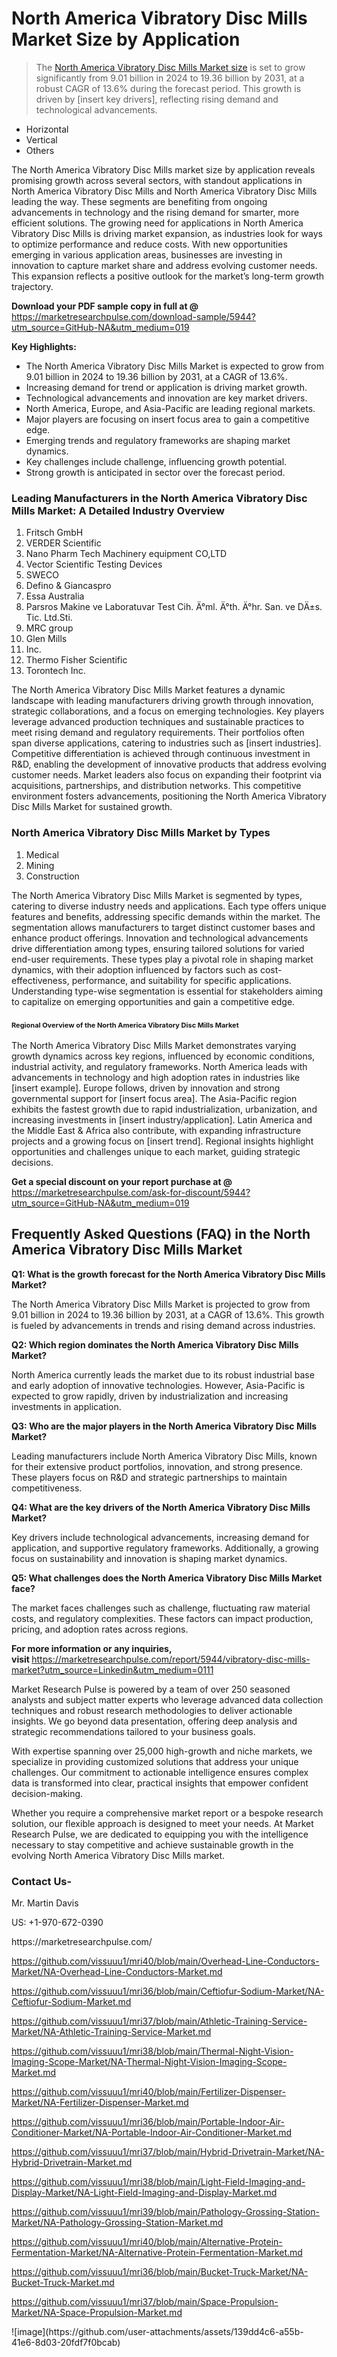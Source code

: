 <h1>North America Vibratory Disc Mills Market&nbsp;Size by Application</h1><blockquote><p>The <a href="https://marketresearchpulse.com/download-sample/5944?utm_source=GitHub-NA&amp;utm_medium=019">North America Vibratory Disc Mills Market size</a> is set to grow significantly from 9.01 billion in 2024 to 19.36 billion by 2031, at a robust CAGR of 13.6% during the forecast period. This growth is driven by [insert key drivers], reflecting rising demand and technological advancements.</p></blockquote><ul><li>Horizontal<li> Vertical<li> Others</li></ul><p>The North America Vibratory Disc Mills market size by application reveals promising growth across several sectors, with standout applications in North America Vibratory Disc Mills and North America Vibratory Disc Mills leading the way. These segments are benefiting from ongoing advancements in technology and the rising demand for smarter, more efficient solutions. The growing need for applications in North America Vibratory Disc Mills is driving market expansion, as industries look for ways to optimize performance and reduce costs. With new opportunities emerging in various application areas, businesses are investing in innovation to capture market share and address evolving customer needs. This expansion reflects a positive outlook for the market’s long-term growth trajectory.</p><p><strong>Download your PDF sample copy in full at @ </strong><a href="https://marketresearchpulse.com/download-sample/5944?utm_source=GitHub-NA&amp;utm_medium=019">https://marketresearchpulse.com/download-sample/5944?utm_source=GitHub-NA&amp;utm_medium=019</a></p><p><strong>Key Highlights: </strong></p><ul><li>The North America Vibratory Disc Mills Market is expected to grow from 9.01 billion in 2024 to 19.36 billion by 2031, at a CAGR of 13.6%.</li><li>Increasing demand for trend or application is driving market growth.</li><li>Technological advancements and innovation are key market drivers.</li><li>North America, Europe, and Asia-Pacific are leading regional markets.</li><li>Major players are focusing on insert focus area to gain a competitive edge.</li><li>Emerging trends and regulatory frameworks are shaping market dynamics.</li><li>Key challenges include challenge, influencing growth potential.</li><li>Strong growth is anticipated in sector over the forecast period.</li></ul><h3>Leading Manufacturers in the North America Vibratory Disc Mills Market: A Detailed Industry Overview</h3><ol><li>Fritsch GmbH</li><li>VERDER Scientific</li><li>Nano Pharm Tech Machinery equipment CO,LTD</li><li>Vector Scientific Testing Devices</li><li>SWECO</li><li>Defino & Giancaspro</li><li>Essa Australia</li><li>Parsros Makine ve Laboratuvar Test Cih. Ä°ml. Ä°th. Ä°hr. San. ve DÄ±s. Tic. Ltd.Sti.</li><li>MRC group</li><li>Glen Mills</li><li>Inc.</li><li>Thermo Fisher Scientific</li><li>Torontech Inc.</li></ol><div class="flex max-w-full flex-col flex-grow"><div class="min-h-8 text-message flex w-full flex-col items-end gap-2 whitespace-normal break-words [.text-message+&amp;]:mt-5" dir="auto" data-message-author-role="assistant" data-message-id="fd8432e4-4910-450d-b182-61b7bfb0a01f" data-message-model-slug="gpt-4o"><div class="flex w-full flex-col gap-1 empty:hidden first:pt-[3px]"><div class="markdown prose w-full break-words dark:prose-invert light"><p>The North America Vibratory Disc Mills Market features a dynamic landscape with leading manufacturers driving growth through innovation, strategic collaborations, and a focus on emerging technologies. Key players leverage advanced production techniques and sustainable practices to meet rising demand and regulatory requirements. Their portfolios often span diverse applications, catering to industries such as [insert industries]. Competitive differentiation is achieved through continuous investment in R&amp;D, enabling the development of innovative products that address evolving customer needs. Market leaders also focus on expanding their footprint via acquisitions, partnerships, and distribution networks. This competitive environment fosters advancements, positioning the North America Vibratory Disc Mills Market for sustained growth.</p></div></div></div></div><h3>North America Vibratory Disc Mills Market by Types</h3><ol><li>Medical<li> Mining<li> Construction</li></ol><div class="flex max-w-full flex-col flex-grow"><div class="min-h-8 text-message flex w-full flex-col items-end gap-2 whitespace-normal break-words [.text-message+&amp;]:mt-5" dir="auto" data-message-author-role="assistant" data-message-id="084470be-0bb7-4664-bddf-5156b4f41249" data-message-model-slug="gpt-4o-mini"><div class="flex w-full flex-col gap-1 empty:hidden first:pt-[3px]"><div class="markdown prose w-full break-words dark:prose-invert light"><p>The North America Vibratory Disc Mills Market is segmented by types, catering to diverse industry needs and applications. Each type offers unique features and benefits, addressing specific demands within the market. The segmentation allows manufacturers to target distinct customer bases and enhance product offerings. Innovation and technological advancements drive differentiation among types, ensuring tailored solutions for varied end-user requirements. These types play a pivotal role in shaping market dynamics, with their adoption influenced by factors such as cost-effectiveness, performance, and suitability for specific applications. Understanding type-wise segmentation is essential for stakeholders aiming to capitalize on emerging opportunities and gain a competitive edge.</p></div></div></div></div><h3><span style="font-size: 11px;">Regional Overview of the North America Vibratory Disc Mills Market</span></h3><div class="flex max-w-full flex-col flex-grow"><div class="min-h-8 text-message flex w-full flex-col items-end gap-2 whitespace-normal break-words [.text-message+&amp;]:mt-5" dir="auto" data-message-author-role="assistant" data-message-id="e9038762-ce64-4e30-91c9-9bd413514231" data-message-model-slug="gpt-4o-mini"><div class="flex w-full flex-col gap-1 empty:hidden first:pt-[3px]"><div class="markdown prose w-full break-words dark:prose-invert light"><p>The North America Vibratory Disc Mills Market demonstrates varying growth dynamics across key regions, influenced by economic conditions, industrial activity, and regulatory frameworks. North America leads with advancements in technology and high adoption rates in industries like [insert example]. Europe follows, driven by innovation and strong governmental support for [insert focus area]. The Asia-Pacific region exhibits the fastest growth due to rapid industrialization, urbanization, and increasing investments in [insert industry/application]. Latin America and the Middle East &amp; Africa also contribute, with expanding infrastructure projects and a growing focus on [insert trend]. Regional insights highlight opportunities and challenges unique to each market, guiding strategic decisions.</p></div></div></div></div><p><strong>Get a special discount on your report purchase at @ </strong><a href="https://marketresearchpulse.com/ask-for-discount/5944?utm_source=GitHub-NA&amp;utm_medium=019">https://marketresearchpulse.com/ask-for-discount/5944?utm_source=GitHub-NA&amp;utm_medium=019</a></p><h2>Frequently Asked Questions (FAQ) in the North America Vibratory Disc Mills Market</h2><p><strong>Q1: What is the growth forecast for the North America Vibratory Disc Mills Market?</strong></p><p>The North America Vibratory Disc Mills Market is projected to grow from 9.01 billion in 2024 to 19.36 billion by 2031, at a CAGR of 13.6%. This growth is fueled by advancements in trends and rising demand across industries.</p><p><strong>Q2: Which region dominates the North America Vibratory Disc Mills Market?</strong></p><p>North America currently leads the market due to its robust industrial base and early adoption of innovative technologies. However, Asia-Pacific is expected to grow rapidly, driven by industrialization and increasing investments in application.</p><p><strong>Q3: Who are the major players in the North America Vibratory Disc Mills Market?</strong></p><p>Leading manufacturers include North America Vibratory Disc Mills, known for their extensive product portfolios, innovation, and strong presence. These players focus on R&amp;D and strategic partnerships to maintain competitiveness.</p><p><strong>Q4: What are the key drivers of the North America Vibratory Disc Mills Market?</strong></p><p>Key drivers include technological advancements, increasing demand for application, and supportive regulatory frameworks. Additionally, a growing focus on sustainability and innovation is shaping market dynamics.</p><p><strong>Q5: What challenges does the North America Vibratory Disc Mills Market face?</strong></p><p>The market faces challenges such as challenge, fluctuating raw material costs, and regulatory complexities. These factors can impact production, pricing, and adoption rates across regions.</p><p><strong>For more information or any inquiries, visit&nbsp;</strong><a href="https://marketresearchpulse.com/report/5944/vibratory-disc-mills-market?utm_source=Linkedin&utm_medium=0111">https://marketresearchpulse.com/report/5944/vibratory-disc-mills-market?utm_source=Linkedin&utm_medium=0111</a></p><p>Market Research Pulse is powered by a team of over 250 seasoned analysts and subject matter experts who leverage advanced data collection techniques and robust research methodologies to deliver actionable insights. We go beyond data presentation, offering deep analysis and strategic recommendations tailored to your business goals.</p><p>With expertise spanning over 25,000 high-growth and niche markets, we specialize in providing customized solutions that address your unique challenges. Our commitment to actionable intelligence ensures complex data is transformed into clear, practical insights that empower confident decision-making.</p><p>Whether you require a comprehensive market report or a bespoke research solution, our flexible approach is designed to meet your needs. At Market Research Pulse, we are dedicated to equipping you with the intelligence necessary to stay competitive and achieve sustainable growth in the evolving North America Vibratory Disc Mills market.</p><h3><strong>Contact Us-</strong></h3><p>Mr. Martin Davis</p><p>US: +1-970-672-0390</p><p>https://marketresearchpulse.com/</p><p><a href="https://github.com/vissuuu1/mri40/blob/main/Overhead-Line-Conductors-Market/NA-Overhead-Line-Conductors-Market.md">https://github.com/vissuuu1/mri40/blob/main/Overhead-Line-Conductors-Market/NA-Overhead-Line-Conductors-Market.md</a></p><p><a href="https://github.com/vissuuu1/mri36/blob/main/Ceftiofur-Sodium-Market/NA-Ceftiofur-Sodium-Market.md">https://github.com/vissuuu1/mri36/blob/main/Ceftiofur-Sodium-Market/NA-Ceftiofur-Sodium-Market.md</a></p><p><a href="https://github.com/vissuuu1/mri37/blob/main/Athletic-Training-Service-Market/NA-Athletic-Training-Service-Market.md">https://github.com/vissuuu1/mri37/blob/main/Athletic-Training-Service-Market/NA-Athletic-Training-Service-Market.md</a></p><p><a href="https://github.com/vissuuu1/mri38/blob/main/Thermal-Night-Vision-Imaging-Scope-Market/NA-Thermal-Night-Vision-Imaging-Scope-Market.md">https://github.com/vissuuu1/mri38/blob/main/Thermal-Night-Vision-Imaging-Scope-Market/NA-Thermal-Night-Vision-Imaging-Scope-Market.md</a></p><p><a href="https://github.com/vissuuu1/mri40/blob/main/Fertilizer-Dispenser-Market/NA-Fertilizer-Dispenser-Market.md">https://github.com/vissuuu1/mri40/blob/main/Fertilizer-Dispenser-Market/NA-Fertilizer-Dispenser-Market.md</a></p><p><a href="https://github.com/vissuuu1/mri36/blob/main/Portable-Indoor-Air-Conditioner-Market/NA-Portable-Indoor-Air-Conditioner-Market.md">https://github.com/vissuuu1/mri36/blob/main/Portable-Indoor-Air-Conditioner-Market/NA-Portable-Indoor-Air-Conditioner-Market.md</a></p><p><a href="https://github.com/vissuuu1/mri37/blob/main/Hybrid-Drivetrain-Market/NA-Hybrid-Drivetrain-Market.md">https://github.com/vissuuu1/mri37/blob/main/Hybrid-Drivetrain-Market/NA-Hybrid-Drivetrain-Market.md</a></p><p><a href="https://github.com/vissuuu1/mri38/blob/main/Light-Field-Imaging-and-Display-Market/NA-Light-Field-Imaging-and-Display-Market.md">https://github.com/vissuuu1/mri38/blob/main/Light-Field-Imaging-and-Display-Market/NA-Light-Field-Imaging-and-Display-Market.md</a></p><p><a href="https://github.com/vissuuu1/mri39/blob/main/Pathology-Grossing-Station-Market/NA-Pathology-Grossing-Station-Market.md">https://github.com/vissuuu1/mri39/blob/main/Pathology-Grossing-Station-Market/NA-Pathology-Grossing-Station-Market.md</a></p><p><a href="https://github.com/vissuuu1/mri40/blob/main/Alternative-Protein-Fermentation-Market/NA-Alternative-Protein-Fermentation-Market.md">https://github.com/vissuuu1/mri40/blob/main/Alternative-Protein-Fermentation-Market/NA-Alternative-Protein-Fermentation-Market.md</a></p><p><a href="https://github.com/vissuuu1/mri36/blob/main/Bucket-Truck-Market/NA-Bucket-Truck-Market.md">https://github.com/vissuuu1/mri36/blob/main/Bucket-Truck-Market/NA-Bucket-Truck-Market.md</a></p><p><a href="https://github.com/vissuuu1/mri37/blob/main/Space-Propulsion-Market/NA-Space-Propulsion-Market.md">https://github.com/vissuuu1/mri37/blob/main/Space-Propulsion-Market/NA-Space-Propulsion-Market.md</a></p>
![image](https://github.com/user-attachments/assets/139dd4c6-a55b-41e6-8d03-20fdf7f0bcab)
